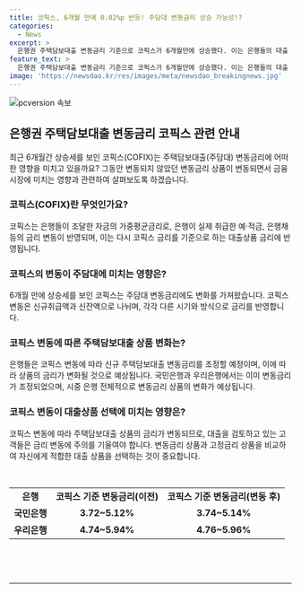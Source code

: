 ```yaml
---
title: 코픽스, 6개월 만에 0.02%p 반등! 주담대 변동금리 상승 가능성!?
categories:
  - News
excerpt: >
  은행권 주택담보대출 변동금리 기준으로 코픽스가 6개월만에 상승했다. 이는 은행들의 대출 상품에 영향을 미칠 것으로 예상된다. 변동금리 상품보다 금융채 5년물을 기준으로 한 대출 금리가 더 낮아졌으며, 신규 주택대출 변동금리에는 이번 상승이 반영될 전망이다. 국민은행과 우리은행에서는 변동금리가 상승하며 대출금리가 조정될 예정이다. (총 150자)
feature_text: >
  은행권 주택담보대출 변동금리 기준으로 코픽스가 6개월만에 상승했다. 이는 은행들의 대출 상품에 영향을 미칠 것으로 예상된다. 변동금리 상품보다 금융채 5년물을 기준으로 한 대출 금리가 더 낮아졌으며, 신규 주택대출 변동금리에는 이번 상승이 반영될 전망이다. 국민은행과 우리은행에서는 변동금리가 상승하며 대출금리가 조정될 예정이다. (총 150자)
image: 'https://newsdao.kr/res/images/meta/newsdao_breakingnews.jpg'
---
```


<p><img src="https://newsdao.kr/res/images/meta/newsdao_breakingnews.jpg" alt="pcversion 속보" /></p>

<h2 data-ke-size="size26">은행권 주택담보대출 변동금리 코픽스 관련 안내</h2>

<p data-ke-size="size16">최근 6개월간 상승세를 보인 코픽스(COFIX)는 주택담보대출(주담대) 변동금리에 어떠한 영향을 미치고 있을까요? 그동안 변동되지 않았던 변동금리 상품이 변동되면서 금융시장에 미치는 영향과 관련하여 살펴보도록 하겠습니다.</p>

<h3 data-ke-size="size24">코픽스(COFIX)란 무엇인가요?</h3>

<p data-ke-size="size16">코픽스는 은행들이 조달한 자금의 가중평균금리로, 은행이 실제 취급한 예·적금, 은행채 등의 금리 변동이 반영되며, 이는 다시 코픽스 금리를 기준으로 하는 대출상품 금리에 반영됩니다.</p>

<h3 data-ke-size="size24">코픽스의 변동이 주담대에 미치는 영향은?</h3>

<p data-ke-size="size16">6개월 만에 상승세를 보인 코픽스는 주담대 변동금리에도 변화를 가져왔습니다. 코픽스 변동은 신규취급액과 신잔액으로 나뉘며, 각각 다른 시기와 방식으로 금리를 반영합니다.</p>

<h3 data-ke-size="size24">코픽스 변동에 따른 주택담보대출 상품 변화는?</h3>

<p data-ke-size="size16">은행들은 코픽스 변동에 따라 신규 주택담보대출 변동금리를 조정할 예정이며, 이에 따라 상품의 금리가 변화될 것으로 예상됩니다. 국민은행과 우리은행에서는 이미 변동금리가 조정되었으며, 시중 은행 전체적으로 변동금리 상품의 변화가 예상됩니다.</p>

<h3 data-ke-size="size24">코픽스 변동이 대출상품 선택에 미치는 영향은?</h3>

<p data-ke-size="size16">코픽스 변동에 따라 주택담보대출 상품의 금리가 변동되므로, 대출을 검토하고 있는 고객들은 금리 변동에 주의를 기울여야 합니다. 변동금리 상품과 고정금리 상품을 비교하여 자신에게 적합한 대출 상품을 선택하는 것이 중요합니다.</p>

<p data-ke-size="size16">&nbsp;</p>

<table>
    <tbody>
        <tr>
            <td style="text-align: center; height: 17px;"><b>은행</b></td>
            <td style="text-align: center; height: 17px;"><b>코픽스 기준 변동금리(이전)</b></td>
            <td style="text-align: center; height: 17px;"><b>코픽스 기준 변동금리(변동 후)</b></td>
        </tr>
        <tr>
            <td style="text-align: center; height: 17px;"><b>국민은행</b></td>
            <td style="text-align: center; height: 17px;"><b>3.72~5.12%</b></td>
            <td style="text-align: center; height: 17px;"><b>3.74~5.14%</b></td>
        </tr>
        <tr>
            <td style="text-align: center; height: 17px;"><b>우리은행</b></td>
            <td style="text-align: center; height: 17px;"><b>4.74~5.94%</b></td>
            <td style="text-align: center; height: 17px;"><b>4.76~5.96%</b></td>
        </tr>
    </tbody>
</table>

<p data-ke-size="size16">&nbsp;</p>

<p data-ke-size="size16">&nbsp;</p>

<hr>

<p data-ke-size="size16">&nbsp;</p>

